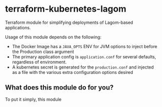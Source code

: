 # terraform-kubernetes-lagom
Terraform module for simplifying deployments of Lagom-based applications.

Usage of this module depends on the following:
- The Docker Image has a `JAVA_OPTS` ENV for JVM options to inject before the Production class argument
- The primary application config is `application.conf` for several defaults, regardless of environment.
- A kubernetes secret is generated for the `production.conf` and injected as a file with the various extra
configuration options desired

## What does this module do for you?

To put it simply, this module

[SystemOfADownload]:https://github.com/SpongePowered/SystemOfADownload
[sbt-native-packager]:https://sbt-native-packager.readthedocs.io/en/latest/formats/docker.html